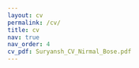 ```yaml
---
layout: cv
permalink: /cv/
title: cv
nav: true
nav_order: 4
cv_pdf: Suryansh_CV_Nirmal_Bose.pdf
---
```

